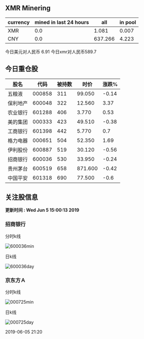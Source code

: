 ## XMR Minering

|currency|mined in last 24 hours|all|in pool|
|---|---|---|---|
|XMR|0.0|1.081|0.007|
|CNY|0.0|637.266|4.223|

今日美元对人民币 6.91	今日xmr对人民币589.7


## 今日重仓股 

|股名|代码|被持数|时价|涨跌%|
|---|---|---|---|---|
|五粮液|000858|311|99.050|-0.14|
|保利地产|600048|322|12.560|3.37|
|农业银行|601288|406|3.770|0.53|
|美的集团|000333|423|49.510|-0.38|
|工商银行|601398|442|5.770|0.7|
|格力电器|000651|504|52.350|1.69|
|伊利股份|600887|519|30.120|-0.56|
|招商银行|600036|530|33.950|-0.24|
|贵州茅台|600519|658|871.600|-0.42|
|中国平安|601318|690|77.500|-0.6|

## 关注股信息
**更新时间 : Wed Jun  5 15:00:13 2019**
### 招商银行 
分时k线

![600036min](http://image.sinajs.cn/newchart/min/n/sh600036.gif)

日k线

![600036day](http://image.sinajs.cn/newchart/daily/n/sh600036.gif)

### 京东方Ａ 
分时k线

![000725min](http://image.sinajs.cn/newchart/min/n/sz000725.gif)

日k线

![000725day](http://image.sinajs.cn/newchart/daily/n/sz000725.gif)

2019-06-05 21:20